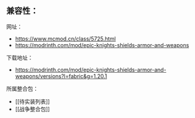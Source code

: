 兼容性：
- 

网址：
- https://www.mcmod.cn/class/5725.html
- https://modrinth.com/mod/epic-knights-shields-armor-and-weapons

下载地址：
- https://modrinth.com/mod/epic-knights-shields-armor-and-weapons/versions?l=fabric&g=1.20.1

所属整合包：
- [[待实装列表]]
- [[战争整合包]]